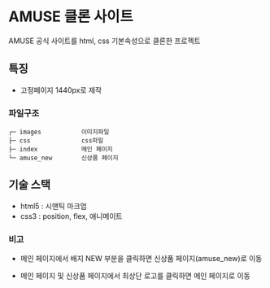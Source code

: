 # AMUSE 클론 사이트
AMUSE 공식 사이트를 html, css 기본속성으로 클론한 프로젝트
## 특징
- 고정페이지 1440px로 제작
### 파일구조
```
┌─ images           이미지파일
├─ css              css파일
├─ index            메인 페이지
└─ amuse_new        신상품 페이지
```
## 기술 스택
- html5 : 시맨틱 마크업
- css3 : position, flex, 애니메이트
### 비고
- 메인 페이지에서 배지 NEW 부분을 클릭하면 신상품 페이지(amuse_new)로 이동

- 메인 페이지 및 신상품 페이지에서 최상단 로고를 클릭하면 메인 페이지로 이동

